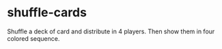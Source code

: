 # shuffle-cards
Shuffle a deck of card and distribute in 4 players. Then show them in four colored sequence.
